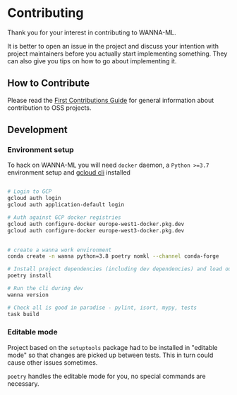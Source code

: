 # Contributing

Thank you for your interest in contributing to WANNA-ML.

It is better to open an issue in the project and discuss your intention with project maintainers before you actually start implementing 
something. They can also give you tips on how to go about implementing it.

## How to Contribute

Please read the [First Contributions Guide](https://github.com/firstcontributions/first-contributions/blob/master/README.md) for general
information about contribution to OSS projects.

## Development

### Environment setup

To hack on WANNA-ML you will need `docker` daemon, a `Python >=3.7` environment setup and [gcloud cli](https://cloud.google.com/sdk/docs/install-sdk) installed

```bash

# Login to GCP
gcloud auth login
gcloud auth application-default login

# Auth against GCP docker registries
gcloud auth configure-docker europe-west1-docker.pkg.dev 
gcloud auth configure-docker europe-west3-docker.pkg.dev
 

# create a wanna work environment
conda create -n wanna python=3.8 poetry nomkl --channel conda-forge

# Install project dependencies (including dev dependencies) and load our cli  into a Python virtual environment managed by Poetry 
poetry install

# Run the cli during dev
wanna version

# Check all is good in paradise - pylint, isort, mypy, tests
task build

```

### Editable mode
Project based on the `setuptools` package had to be installed in "editable mode"
so that changes are picked up between tests. This in turn could cause other
issues sometimes.

`poetry` handles the editable mode for you, no special commands are necessary.
